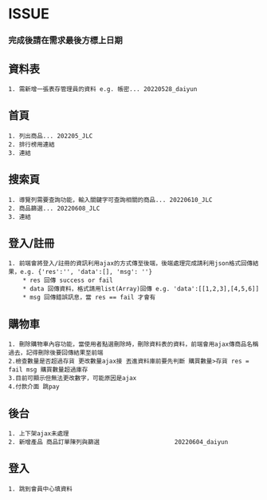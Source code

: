 # ISSUE #
### 完成後請在需求最後方標上日期 ###

## 資料表 ##
    1. 需新增一張表存管理員的資料 e.g. 帳密... 20220528_daiyun
    

## 首頁 ##
    1. 列出商品... 202205_JLC
    2. 排行榜用連結
    3. 連結

## 搜索頁 ##
    1. 導覽列需要查詢功能，輸入關鍵字可查詢相關的商品... 20220610_JLC
    2. 商品篩選... 20220608_JLC
    3. 連結

## 登入/註冊 ##
    1. 前端會將登入/註冊的資訊利用ajax的方式傳至後端，後端處理完成請利用json格式回傳結果，e.g. {'res':'', 'data':[], 'msg': ''}
        * res 回傳 success or fail
        * data 回傳資料，格式請用list(Array)回傳 e.g. 'data':[[1,2,3],[4,5,6]]
        * msg 回傳錯誤訊息，當 res == fail 才會有
     
## 購物車 ##
    1. 刪除購物車內容功能，當使用者點選刪除時，刪除資料表的資料，前端會用ajax傳商品名稱過去，記得刪除後要回傳結果至前端
    2.檢查數量是否超過存貨 更改數量ajax接 丟進資料庫前要先判斷 購買數量>存貨 res = fail msg 購買數量超過庫存
    3.目前可顯示但無法更改數字，可能原因是ajax
    4.付款介面 跳pay 
## 後台 ##
    1. 上下架ajax未處理
    2. 新增產品 商品訂單陳列與篩選                     20220604_daiyun
## 登入 ##
    1. 跳到會員中心填資料